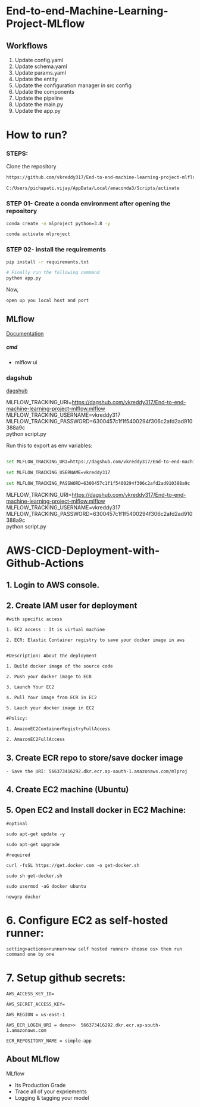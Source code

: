 # End-to-end-Machine-Learning-Project-MLflow


## Workflows

1. Update config.yaml
2. Update schema.yaml
3. Update params.yaml
4. Update the entity
5. Update the configuration manager in src config
6. Update the components
7. Update the pipeline 
8. Update the main.py
9. Update the app.py



# How to run?
### STEPS:

Clone the repository

```bash
https://github.com/vkreddy317/End-to-end-machine-learning-project-mlflow
```
```bash
C:/Users/pichapati.vijay/AppData/Local/anaconda3/Scripts/activate
```
### STEP 01- Create a conda environment after opening the repository

```bash
conda create -n mlproject python=3.8 -y
```

```bash
conda activate mlproject
```


### STEP 02- install the requirements
```bash
pip install -r requirements.txt
```


```bash
# Finally run the following command
python app.py
```

Now,
```bash
open up you local host and port
```



## MLflow

[Documentation](https://mlflow.org/docs/latest/index.html)


##### cmd
- mlflow ui

### dagshub
[dagshub](https://dagshub.com/)

MLFLOW_TRACKING_URI=https://dagshub.com/vkreddy317/End-to-end-machine-learning-project-mlflow.mlflow \
MLFLOW_TRACKING_USERNAME=vkreddy317 \
MLFLOW_TRACKING_PASSWORD=6300457c1f1f5400294f306c2afd2ad910388a9c  \
python script.py

Run this to export as env variables:

```bash

set MLFLOW_TRACKING_URI=https://dagshub.com/vkreddy317/End-to-end-machine-learning-project-mlflow.mlflow

set MLFLOW_TRACKING_USERNAME=vkreddy317 

set MLFLOW_TRACKING_PASSWORD=6300457c1f1f5400294f306c2afd2ad910388a9c

```
MLFLOW_TRACKING_URI=https://dagshub.com/vkreddy317/End-to-end-machine-learning-project-mlflow.mlflow \
MLFLOW_TRACKING_USERNAME=vkreddy317 \
MLFLOW_TRACKING_PASSWORD=6300457c1f1f5400294f306c2afd2ad910388a9c  \
python script.py



# AWS-CICD-Deployment-with-Github-Actions

## 1. Login to AWS console.

## 2. Create IAM user for deployment

	#with specific access

	1. EC2 access : It is virtual machine

	2. ECR: Elastic Container registry to save your docker image in aws


	#Description: About the deployment

	1. Build docker image of the source code

	2. Push your docker image to ECR

	3. Launch Your EC2 

	4. Pull Your image from ECR in EC2

	5. Lauch your docker image in EC2

	#Policy:

	1. AmazonEC2ContainerRegistryFullAccess

	2. AmazonEC2FullAccess

	
## 3. Create ECR repo to store/save docker image
    - Save the URI: 566373416292.dkr.ecr.ap-south-1.amazonaws.com/mlproj

	
## 4. Create EC2 machine (Ubuntu) 

## 5. Open EC2 and Install docker in EC2 Machine:
	
	
	#optinal

	sudo apt-get update -y

	sudo apt-get upgrade
	
	#required

	curl -fsSL https://get.docker.com -o get-docker.sh

	sudo sh get-docker.sh

	sudo usermod -aG docker ubuntu

	newgrp docker
	
# 6. Configure EC2 as self-hosted runner:
    setting>actions>runner>new self hosted runner> choose os> then run command one by one


# 7. Setup github secrets:

    AWS_ACCESS_KEY_ID=

    AWS_SECRET_ACCESS_KEY=

    AWS_REGION = us-east-1

    AWS_ECR_LOGIN_URI = demo>>  566373416292.dkr.ecr.ap-south-1.amazonaws.com

    ECR_REPOSITORY_NAME = simple-app




## About MLflow 
MLflow

 - Its Production Grade
 - Trace all of your expriements
 - Logging & tagging your model


